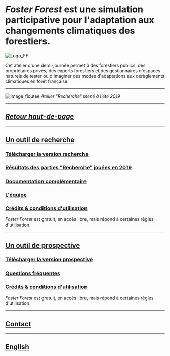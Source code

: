 # _Foster Forest_ est une simulation participative pour l'adaptation aux changements climatiques des forestiers.

![Logo_FF](https://timotheefouqueray.github.io/fosterforest/images/FF_Logo_medium.jpg?s=20)

Cet atelier d'une demi-journée permet à des forestiers publics, des propriétaires privés, des experts forestiers et des gestionnaires d'espaces naturels de tester ou d'imaginer des modes d'adaptations aux dérèglements climatiques en forêt française.

***

![Image_floutee](https://timotheefouqueray.github.io/fosterforest/images/Foster-Forest_Salle.jpg?s=30)
*Atelier "Recherche" mené à l'été 2019*

***

## *[Retour haut-de-page](https://timotheefouqueray.github.io/fosterforest/README)*

***
## [Un outil de recherche](https://timotheefouqueray.github.io/fosterforest/recherche/recherche)
### [Télécharger la version recherche](https://timotheefouqueray.github.io/fosterforest/recherche/telecharger-recherche)
### [Résultats des parties "Recherche" jouées en 2019](https://timotheefouqueray.github.io/fosterforest/recherche/results-quelques-mots)
### [Documentation complémentaire](https://timotheefouqueray.github.io/fosterforest/home/documentation)
### [L'équipe](https://timotheefouqueray.github.io/fosterforest/home/equipe)
### [Crédits & conditions d'utilisation](https://timotheefouqueray.github.io/fosterforest/home/credits-utilisation)
_Foster Forest_ est gratuit, en accès libre, mais répond à certaines règles d'utilisation.

***
## [Un outil de prospective](https://timotheefouqueray.github.io/fosterforest/prospective/prospective)
### [Télécharger la version prospective](https://timotheefouqueray.github.io/fosterforest/prospective/telecharger-prospective)
### [Questions fréquentes](https://timotheefouqueray.github.io/fosterforest/prospective/FAQ)
### [Crédits & conditions d'utilisation](https://timotheefouqueray.github.io/fosterforest/home/credits-utilisation)
_Foster Forest_ est gratuit, en accès libre, mais répond à certaines règles d'utilisation.

***
## [Contact](https://timotheefouqueray.github.io/fosterforest/contact)

***
## [English](https://timotheefouqueray.github.io/fosterforest/english/home-eng)
